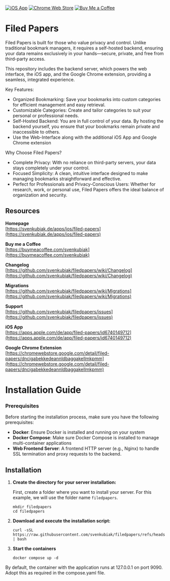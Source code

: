 [![iOS App](https://img.shields.io/badge/iOS-App_Store-blue?logo=apple)](https://apps.apple.com/de/app/filed-papers/id6740149712)
[![Chrome Web Store](https://img.shields.io/badge/Chrome-Extension-blue?logo=google-chrome)](https://chromewebstore.google.com/detail/filed-papers/dncigabekkedeannldbaggakellmkpmm)
[![Buy Me a Coffee](https://img.shields.io/badge/Buy%20Me%20A%20Coffee-%F0%9F%8D%BA-yellow)](https://buymeacoffee.com/svenkubiak)

Filed Papers
================

Filed Papers is built for those who value privacy and control. Unlike traditional bookmark managers, it requires a self-hosted backend, ensuring your data remains exclusively in your hands—secure, private, and free from third-party access.

This repository includes the backend server, which powers the web interface, the iOS app, and the Google Chrome extension, providing a seamless, integrated experience.

Key Features:

- Organized Bookmarking: Save your bookmarks into custom categories for efficient management and easy retrieval.
- Customizable Categories: Create and tailor categories to suit your personal or professional needs.
- Self-Hosted Backend: You are in full control of your data. By hosting the backend yourself, you ensure that your bookmarks remain private and inaccessible to others.
- Use the Web-Interface along with the additional iOS App and Google Chrome extension

Why Choose Filed Papers?

- Complete Privacy: With no reliance on third-party servers, your data stays completely under your control.
- Focused Simplicity: A clean, intuitive interface designed to make managing bookmarks straightforward and effective.
- Perfect for Professionals and Privacy-Conscious Users: Whether for research, work, or personal use, Filed Papers offers the ideal balance of organization and security. 

## Resources

**Homepage**   
[https://svenkubiak.de/apps/ios/filed-papers](https://svenkubiak.de/apps/ios/filed-papers)

**Buy me a Coffee**   
[https://buymeacoffee.com/svenkubiak](https://buymeacoffee.com/svenkubiak)

**Changelog**   
[https://github.com/svenkubiak/filedpapers/wiki/Changelog](https://github.com/svenkubiak/filedpapers/wiki/Changelog)

**Migrations**   
[https://github.com/svenkubiak/filedpapers/wiki/Migrations](https://github.com/svenkubiak/filedpapers/wiki/Migrations)

**Support**   
[https://github.com/svenkubiak/filedpapers/issues](https://github.com/svenkubiak/filedpapers/issues)

**iOS App**  
[https://apps.apple.com/de/app/filed-papers/id6740149712](https://apps.apple.com/de/app/filed-papers/id6740149712)

**Google Chrome Extension**  
[https://chromewebstore.google.com/detail/filed-papers/dncigabekkedeannldbaggakellmkpmm](https://chromewebstore.google.com/detail/filed-papers/dncigabekkedeannldbaggakellmkpmm)

# Installation Guide

### Prerequisites

Before starting the installation process, make sure you have the following prerequisites:

- **Docker**: Ensure Docker is installed and running on your system
- **Docker Compose**: Make sure Docker Compose is installed to manage multi-container applications
- **Web Frontend Server**: A frontend HTTP server (e.g., Nginx) to handle SSL termination and proxy requests to the backend.

## Installation

1. **Create the directory for your server installation:**

   First, create a folder where you want to install your server. For this example, we will use the folder name `filedpapers`.

   ```shell
   mkdir filedpapers
   cd filedpapers
   ```
2. **Download and execute the installation script:**

   ```shell
   curl -sSL https://raw.githubusercontent.com/svenkubiak/filedpapers/refs/heads/main/install.sh | bash
   ```

3. **Start the containers**

   ```shell
   docker compose up -d
   ```

By default, the container with the application runs at 127.0.0.1 on port 9090. Adopt this as required in the compose.yaml file.